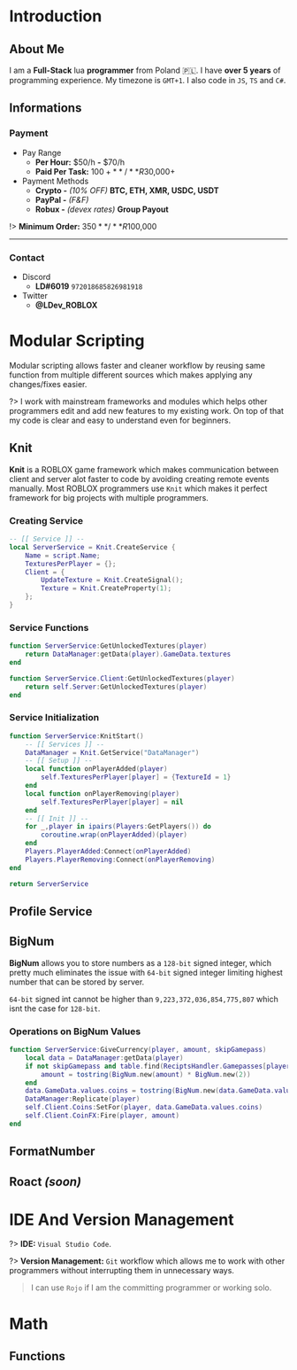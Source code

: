# Introduction

## About Me

I am a **Full-Stack** lua **programmer** from Poland :poland:. I have **over 5 years** of programming experience. My timezone is `GMT+1`. I also code in `JS`, `TS` and `C#`.

## Informations

### Payment
- Pay Range
  - **Per Hour:** $50/h **-** $70/h
  - **Paid Per Task:** $100+ **/** R$30,000+
- Payment Methods
  - **Crypto -** *(10% OFF)* **BTC, ETH, XMR, USDC, USDT**
  - **PayPal -** *(F&F)*
  - **Robux -** *(devex rates)* **Group Payout**

!> **Minimum Order:** $350 **/** R$100,000

---

### Contact
- Discord
  - **LD#6019** `972018685826981918`
- Twitter
  - **@LDev_ROBLOX**

# Modular Scripting

Modular scripting allows faster and cleaner workflow by reusing same function from multiple different sources which makes applying any changes/fixes easier.

?> I work with mainstream frameworks and modules which helps other programmers edit and add new features to my existing work. On top of that my code is clear and easy to understand even for beginners.

## Knit

**Knit** is a ROBLOX game framework which makes communication between client and server alot faster to code by avoiding creating remote events manually. Most ROBLOX programmers use `Knit` which makes it perfect framework for big projects with multiple programmers.

### Creating Service
```lua
-- [[ Service ]] --
local ServerService = Knit.CreateService {
	Name = script.Name;
	TexturesPerPlayer = {};
	Client = {
        UpdateTexture = Knit.CreateSignal();
        Texture = Knit.CreateProperty(1);
    };
}
```

### Service Functions

```lua
function ServerService:GetUnlockedTextures(player)
	return DataManager:getData(player).GameData.textures
end

function ServerService.Client:GetUnlockedTextures(player)
	return self.Server:GetUnlockedTextures(player)
end
```
### Service Initialization
```lua
function ServerService:KnitStart()
	-- [[ Services ]] --
	DataManager = Knit.GetService("DataManager")
	-- [[ Setup ]] --
	local function onPlayerAdded(player)
		self.TexturesPerPlayer[player] = {TextureId = 1}
	end
	local function onPlayerRemoving(player)
		self.TexturesPerPlayer[player] = nil
	end
	-- [[ Init ]] --
	for _,player in ipairs(Players:GetPlayers()) do
		coroutine.wrap(onPlayerAdded)(player)
	end
	Players.PlayerAdded:Connect(onPlayerAdded)
	Players.PlayerRemoving:Connect(onPlayerRemoving)
end

return ServerService
```

## Profile Service

## BigNum

**BigNum** allows you to store numbers as a `128-bit` signed integer, which pretty much eliminates the issue with `64-bit` signed integer limiting highest number that can be stored by server.

`64-bit` signed int cannot be higher than `9,223,372,036,854,775,807` which isnt the case for `128-bit`.

### Operations on BigNum Values
```lua
function ServerService:GiveCurrency(player, amount, skipGamepass)
	local data = DataManager:getData(player)
	if not skipGamepass and table.find(ReciptsHandler.Gamepasses[player], "Double_Coins") then
		amount = tostring(BigNum.new(amount) * BigNum.new(2))
	end
	data.GameData.values.coins = tostring(BigNum.new(data.GameData.values.coins) + BigNum.new(amount))
	DataManager:Replicate(player)
	self.Client.Coins:SetFor(player, data.GameData.values.coins)
	self.Client.CoinFX:Fire(player, amount)
end
```

## FormatNumber

## Roact *(soon)*

# IDE And Version Management

?> **IDE:** `Visual Studio Code`.

?> **Version Management:** `Git` workflow which allows me to work with other programmers without interrupting them in unnecessary ways.

> I can use `Rojo` if I am the committing programmer or working solo.

# Math

## Functions